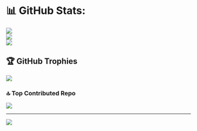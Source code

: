 # 📊 GitHub Stats:
![](https://github-readme-stats.vercel.app/api?username=Ankits39229&theme=dark&hide_border=false&include_all_commits=true&count_private=true)<br/>
![](https://github-readme-streak-stats.herokuapp.com/?user=Ankits39229&theme=dark&hide_border=false)<br/>
![](https://github-readme-stats.vercel.app/api/top-langs/?username=Ankits39229&theme=dark&hide_border=false&include_all_commits=true&count_private=true&layout=compact)

## 🏆 GitHub Trophies
![](https://github-profile-trophy.vercel.app/?username=Ankits39229&theme=dark&no-frame=true&no-bg=true&margin-w=4)

### 🔝 Top Contributed Repo
![](https://github-contributor-stats.vercel.app/api?username=Ankits39229&limit=5&theme=dark&combine_all_yearly_contributions=true)

---
[![](https://visitcount.itsvg.in/api?id=Ankits39229&icon=5&color=12)](https://visitcount.itsvg.in)

<!-- Proudly created with GPRM ( https://gprm.itsvg.in ) -->